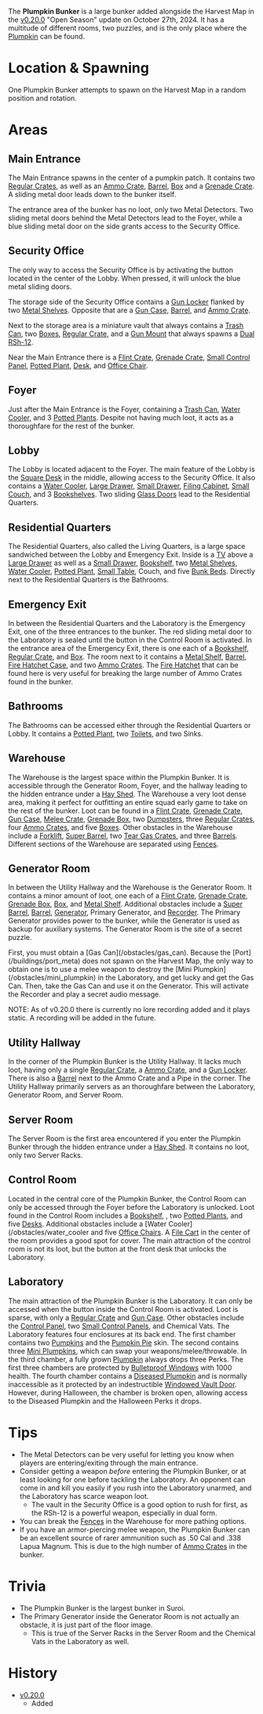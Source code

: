 The **Plumpkin Bunker** is a large bunker added alongside the Harvest Map in the [v0.20.0](https://github.com/HasangerGames/suroi/releases/tag/v0.20.0) "Open Season" update on October 27th, 2024. It has a multitude of different rooms, two puzzles, and is the only place where the [Plumpkin](/obstacles/plumpkin) can be found.

# Location & Spawning
One Plumpkin Bunker attempts to spawn on the Harvest Map in a random position and rotation.

# Areas
## Main Entrance
The Main Entrance spawns in the center of a pumpkin patch. It contains two [Regular Crates](/obstacles/regular_crate), as well as an [Ammo Crate](/obstacles/ammo_crate), [Barrel](/obstacles/barrel), [Box](/obstacles/box) and a [Grenade Crate](/obstacles/grenade_crate). A sliding metal door leads down to the bunker itself.

The entrance area of the bunker has no loot, only two Metal Detectors. Two sliding metal doors behind the Metal Detectors lead to the Foyer, while a blue sliding metal door on the side grants access to the Security Office. 

## Security Office
The only way to access the Security Office is by activating the button located in the center of the Lobby. When pressed, it will unlock the blue metal sliding doors. 

The storage side of the Security Office contains a [Gun Locker](/obstacles/gun_locker) flanked by two [Metal Shelves](/obstacles/metal_shelf). Opposite that are a [Gun Case](/obstacles/gun_case), [Barrel](/obstacles/barrel), and [Ammo Crate](/obstacles/ammo_crate).

Next to the storage area is a miniature vault that always contains a [Trash Can](/obstacles/trash_can), two [Boxes](/obstacles/box), [Regular Crate](/obstacles/regular_crate), and a [Gun Mount](/obstacles/gun_mount) that always spawns a [Dual RSh-12](/weapons/guns/rsh12).

Near the Main Entrance there is a [Flint Crate](/obstacles/flint_crate), [Grenade Crate](/obstacles/grenade_crate), [Small Control Panel](/obstacles/small_control_panel), [Potted Plant](/obstacles/potted_plant), [Desk](/obstacles/hq_desk_right), and [Office Chair](/obstacles/grey_office_chair).

## Foyer
Just after the Main Entrance is the Foyer, containing a [Trash Can](/obstacles/trash_can), [Water Cooler](/obstacles/water_cooler), and 3 [Potted Plants](/obstacles/potted_plant). Despite not having much loot, it acts as a thoroughfare for the rest of the bunker.

## Lobby
The Lobby is located adjacent to the Foyer. The main feature of the Lobby is the [Square Desk](/obstacles/square_desk) in the middle, allowing access to the Security Office. It also contains a [Water Cooler](/obstacles/water_cooler), [Large Drawer](/obstacles/large_drawer), [Small Drawer](/obstacles/small_drawer), [Filing Cabinet](/obstacles/filing_cabinet), [Small Couch](/obstacles/white_small_couch), and 3 [Bookshelves](/obstacles/bookshelf). Two sliding [Glass Doors](/obstacles/glass_door) lead to the Residential Quarters.

## Residential Quarters
The Residential Quarters, also called the Living Quarters, is a large space sandwiched between the Lobby and Emergency Exit. Inside is a [TV](/obstacles/tv) above a [Large Drawer](/obstacles/large_drawer) as well as a [Small Drawer](/obstacles/small_drawer), [Bookshelf](/obstacles/bookshelf), two [Metal Shelves](/obstacles/metal_shelf), [Water Cooler](/obstacles/water_cooler), [Potted Plant](/obstacles/potted_plant), [Small Table](/obstacles/small_table), Couch, and five [Bunk Beds](/obstacles/bunk_bed). Directly next to the Residential Quarters is the Bathrooms.

## Emergency Exit
In between the Residential Quarters and the Laboratory is the Emergency Exit, one of the three entrances to the bunker. The red sliding metal door to the Laboratory is sealed until the button in the Control Room is activated. In the entrance area of the Emergency Exit, there is one each of a [Bookshelf](/obstacles/bookshelf), [Regular Crate](/obstacles/regular_crate), and [Box](/obstacles/box). The room next to it contains a [Metal Shelf](/obstacles/metal_shelf), [Barrel](/obstacles/barrel), [Fire Hatchet Case](/obstacles/fire_hatchet_case), and two [Ammo Crates](/obstacles/ammo_crate). The [Fire Hatchet](/weapons/melee/fire_hatchet) that can be found here is very useful for breaking the large number of Ammo Crates found in the bunker.

## Bathrooms
The Bathrooms can be accessed either through the Residential Quarters or Lobby. It contains a [Potted Plant](/obstacles/potted_plant), two [Toilets](/obstacles/toilet), and two Sinks.

## Warehouse
The Warehouse is the largest space within the Plumpkin Bunker. It is accessible through the Generator Room, Foyer, and the hallway leading to the hidden entrance under a [Hay Shed](/buildings/hay_shed). The Warehouse a very loot dense area, making it perfect for outfitting an entire squad early game to take on the rest of the bunker. Loot can be found in a [Flint Crate](/obstacles/flint_crate), [Grenade Crate](/obstacles/grenade_crate), [Gun Case](/obstacles/gun_case), [Melee Crate](/obstacles/melee_crate), [Grenade Box](/obstacles/grenade_box), two [Dumpsters](/obstacles/dumpster), three [Regular Crates](/obstacles/regular_crate), four [Ammo Crates](/obstacles/ammo_crate), and five [Boxes](/obstacles/box). Other obstacles in the Warehouse include a [Forklift](/obstacles/forklift), [Super Barrel](/obstacles/super_barrel), two [Tear Gas Crates](/obstacles/tear_gas_crate), and three [Barrels](/obstacles/barrel). Different sections of the Warehouse are separated using [Fences](/obstacles/fence).

## Generator Room
In between the Utility Hallway and the Warehouse is the Generator Room. It contains a minor amount of loot, one each of a [Flint Crate](/obstacles/flint_crate), [Grenade Crate](/obstacles/grenade_crate), [Grenade Box](/obstacles/grenade_box), [Box](/obstacles/box), and [Metal Shelf](/obstacles/metal_shelf). Additional obstacles include a [Super Barrel](/obstacles/super_barrel), [Barrel](/obstacles/barrel), [Generator](/obstacles/generator), Primary Generator, and [Recorder](/obstacles/recorder). The Primary Generator provides power to the bunker, while the Generator is used as backup for auxiliary systems. The Generator Room is the site of a secret puzzle.

<Spoiler spoiler="Generator Room Puzzle Solution">
First, you must obtain a [Gas Can](/obstacles/gas_can). Because the [Port](/buildings/port_meta) does not spawn on the Harvest Map, the only way to obtain one is to use a melee weapon to destroy the [Mini Plumpkin](/obstacles/mini_plumpkin) in the Laboratory, and get lucky and get the Gas Can. Then, take the Gas Can and use it on the Generator. This will activate the Recorder and play a secret audio message.

NOTE: As of v0.20.0 there is currently no lore recording added and it plays static. A recording will be added in the future.
</Spoiler>

## Utility Hallway
In the corner of the Plumpkin Bunker is the Utility Hallway. It lacks much loot, having only a single [Regular Crate](/obstacles/regular_crate), a [Ammo Crate](/obstacles/ammo_crate), and a [Gun Locker](/obstacles/gun_locker). There is also a [Barrel](/obstacles/barrel) next to the Ammo Crate and a Pipe in the corner. The Utility Hallway primarily servers as an thoroughfare between the Laboratory, Generator Room, and Server Room.

## Server Room
The Server Room is the first area encountered if you enter the Plumpkin Bunker through the hidden entrance under a [Hay Shed](/buildings/hay_shed). It contains no loot, only two Server Racks.

## Control Room
Located in the central core of the Plumpkin Bunker, the Control Room can only be accessed through the Foyer before the Laboratory is unlocked. Loot found in the Control Room includes a [Bookshelf](/obstacles/bookshelf), , two [Potted Plants](/obstacles/potted_plant), and five [Desks](/obstacles/hq_desk_right). Additional obstacles include a [Water Cooler](/obstacles/water_cooler and five [Office Chairs](/obstacles/grey_office_chair). A [File Cart](/obstacles/file_cart) in the center of the room provides a good spot for cover. The main attraction of the control room is not its loot, but the button at the front desk that unlocks the Laboratory.

## Laboratory
The main attraction of the Plumpkin Bunker is the Laboratory. It can only be accessed when the button inside the Control Room is activated. Loot is sparse, with only a [Regular Crate](/obstacles/regular_crate) and [Gun Case](/obstacles/gun_case). Other obstacles include the [Control Panel](obstacles/control_panel2), two [Small Control Panels](/obstacles/small_control_panel), and Chemical Vats. The Laboratory features four enclosures at its back end. The first chamber contains two [Pumpkins](/obstacles/pumpkin) and the [Pumpkin Pie](/skins) skin. The second contains three [Mini Plumpkins](/obstacles/mini_plumpkin), which can swap your weapons/melee/throwable. In the third chamber, a fully grown [Plumpkin](/obstacles/plumpkin) always drops three Perks. The first three chambers are protected by [Bulletproof Windows](/obstacles/bulletproof_window) with 1000 health. The fourth chamber contains a [Diseased Plumpkin](/obstacles/diseased_plumpkin) and is normally inaccessible as it protected by an indestructible [Windowed Vault Door](/obstacles/windowed_vault_door). However, during Halloween, the chamber is broken open, allowing access to the Diseased Plumpkin and the Halloween Perks it drops.

# Tips
- The Metal Detectors can be very useful for letting you know when players are entering/exiting through the main entrance.
- Consider getting a weapon *before* entering the Plumpkin Bunker, or at least looking for one before tackling the Laboratory. An opponent can come in and kill you easily if you rush into the Laboratory unarmed, and the Laboratory has scarce weapon loot.
  - The vault in the Security Office is a good option to rush for first, as the RSh-12 is a powerful weapon, especially in dual form.
- You can break the [Fences](/obstacles/fence) in the Warehouse for more pathing options.
- If you have an armor-piercing melee weapon, the Plumpkin Bunker can be an excellent source of rarer ammunition such as .50 Cal and .338 Lapua Magnum. This is due to the high number of [Ammo Crates](/obstacles/ammo_crate) in the bunker.

# Trivia
- The Plumpkin Bunker is the largest bunker in Suroi.
- The Primary Generator inside the Generator Room is not actually an obstacle, it is just part of the floor image.
  - This is true of the Server Racks in the Server Room and the Chemical Vats in the Laboratory as well.

# History
- [v0.20.0](https://github.com/HasangerGames/suroi/releases/tag/v0.20.0)
  - Added